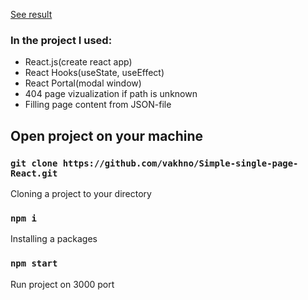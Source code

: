 [See result](https://vakhno.github.io/Simple-single-page-React/)

### In the project I used:
  - React.js(create react app)
  - React Hooks(useState, useEffect)
  - React Portal(modal window)
  - 404 page vizualization if path is unknown
  - Filling page content from JSON-file
  
## Open project on your machine

### `git clone https://github.com/vakhno/Simple-single-page-React.git`

Cloning a project to your directory

### `npm i`

Installing a packages

### `npm start`

Run project on 3000 port
